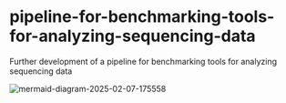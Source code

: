 # pipeline-for-benchmarking-tools-for-analyzing-sequencing-data
Further development of a pipeline for benchmarking tools for analyzing sequencing data

![mermaid-diagram-2025-02-07-175558](https://github.com/user-attachments/assets/c720477c-c2bf-4e07-bb36-47600d3f4fc7)
